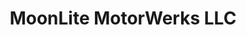 ---
title: "MoonLite MotorWerks LLC"
url: /gilbertsville/moonlite-motorwerks-llc/
shop: car repair
---